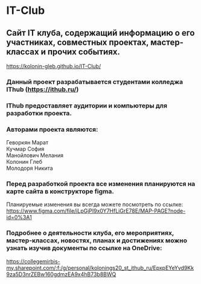 # IT-Club
## Сайт IT клуба, содержащий информацию о его участниках, совместных проектах, мастер-классах и прочих событиях.
https://kolonin-gleb.github.io/IT-Club/


### Данный проект разрабатывается студентами колледжа IThub (https://ithub.ru/)
### IThub предоставляет аудитории и компьютеры для разработки проекта.


### Авторами проекта являются:  
Геворкян Марат  
Кучмар София  
Манойлович Мелания  
Колонин Глеб  
Молодоря Никита  

### Перед разработкой проекта все изменения планируются на карте сайта в конструкторе figma.  
Планируемые изменения вы всегда можете посмотреть по ссылке: https://www.figma.com/file/iLpGjPI9x0Y7HfLiGrE78E/MAP-PAGE?node-id=0%3A1  

### Подробнее о деятельности клуба, его мероприятиях, мастер-классах, новостях, планах и достижениях можно узнать изучив документы по ссылке на OneDrive:  
https://collegemirbis-my.sharepoint.com/:f:/g/personal/kolonings20_st_ithub_ru/EpxpEYeYvd9Kk9za5D3nrZEBw160gdmzEA9x4hB73b8BWQ

